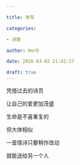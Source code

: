 ```yaml
---

title: 改写

categories:

- 诗歌

author: Herb

date: 2016-03-02 21:41:17

draft: true
---
```


凭借过去的诗页

让自己的爱更加茂盛

生命是不喜重复的

但大体相似

一首情诗只要稍作改动

就能送给另一个人